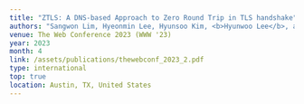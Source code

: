```yaml
---
title: "ZTLS: A DNS-based Approach to Zero Round Trip in TLS handshake"
authors: "Sangwon Lim, Hyeonmin Lee, Hyunsoo Kim, <b>Hyunwoo Lee</b>, and Ted ``Taekyoung'' Kwon"
venue: The Web Conference 2023 (WWW '23)
year: 2023
month: 4
link: /assets/publications/thewebconf_2023_2.pdf
type: international
top: true
location: Austin, TX, United States
---
```

